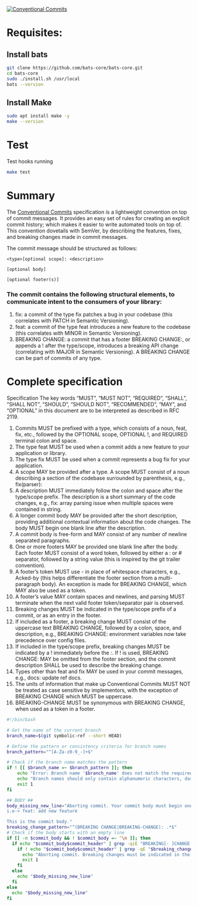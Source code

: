 [![Conventional Commits](https://img.shields.io/badge/Conventional%20Commits-1.0.0-%23FE5196?logo=conventionalcommits&logoColor=white)](https://conventionalcommits.org)

# Requisites:

## Install bats

```bash
git clone https://github.com/bats-core/bats-core.git
cd bats-core
sudo ./install.sh /usr/local
bats --version
```
## Install Make

```bash
sudo apt install make -y
make --version
```

# Test

Test hooks running 

```bash
make test
```

# Summary

The [Conventional Commits](https://www.conventionalcommits.org/en/v1.0.0/) specification is a lightweight convention on top of commit messages. It provides an easy set of rules for creating an explicit commit history; which makes it easier to write automated tools on top of. This convention dovetails with SemVer, by describing the features, fixes, and breaking changes made in commit messages.

The commit message should be structured as follows:

```
<type>[optional scope]: <description>

[optional body]

[optional footer(s)]
```

### The commit contains the following structural elements, to communicate intent to the consumers of your library:

1. fix: a commit of the type fix patches a bug in your codebase (this correlates with PATCH in Semantic Versioning).
2. feat: a commit of the type feat introduces a new feature to the codebase (this correlates with MINOR in Semantic Versioning).
3. BREAKING CHANGE: a commit that has a footer BREAKING CHANGE:, or appends a ! after the type/scope, introduces a breaking API change (correlating with MAJOR in Semantic Versioning). A BREAKING CHANGE can be part of commits of any type.

# Complete specification

Specification
The key words “MUST”, “MUST NOT”, “REQUIRED”, “SHALL”, “SHALL NOT”, “SHOULD”, “SHOULD NOT”, “RECOMMENDED”, “MAY”, and “OPTIONAL” in this document are to be interpreted as described in RFC 2119.

1. Commits MUST be prefixed with a type, which consists of a noun, feat, fix, etc., followed by the OPTIONAL scope, OPTIONAL !, and REQUIRED terminal colon and space.
2. The type feat MUST be used when a commit adds a new feature to your application or library.
3. The type fix MUST be used when a commit represents a bug fix for your application.
4. A scope MAY be provided after a type. A scope MUST consist of a noun describing a section of the codebase surrounded by parenthesis, e.g., fix(parser):
5. A description MUST immediately follow the colon and space after the type/scope prefix. The description is a short summary of the code changes, e.g., fix: array parsing issue when multiple spaces were contained in string.
6. A longer commit body MAY be provided after the short description, providing additional contextual information about the code changes. The body MUST begin one blank line after the description.
7. A commit body is free-form and MAY consist of any number of newline separated paragraphs.
8. One or more footers MAY be provided one blank line after the body. Each footer MUST consist of a word token, followed by either a :<space> or <space># separator, followed by a string value (this is inspired by the git trailer convention).
9. A footer’s token MUST use - in place of whitespace characters, e.g., Acked-by (this helps differentiate the footer section from a multi-paragraph body). An exception is made for BREAKING CHANGE, which MAY also be used as a token.
10. A footer’s value MAY contain spaces and newlines, and parsing MUST terminate when the next valid footer token/separator pair is observed.
11. Breaking changes MUST be indicated in the type/scope prefix of a commit, or as an entry in the footer.
12. If included as a footer, a breaking change MUST consist of the uppercase text BREAKING CHANGE, followed by a colon, space, and description, e.g., BREAKING CHANGE: environment variables now take precedence over config files.
13. If included in the type/scope prefix, breaking changes MUST be indicated by a ! immediately before the :. If ! is used, BREAKING CHANGE: MAY be omitted from the footer section, and the commit description SHALL be used to describe the breaking change.
14. Types other than feat and fix MAY be used in your commit messages, e.g., docs: update ref docs.
15. The units of information that make up Conventional Commits MUST NOT be treated as case sensitive by implementors, with the exception of BREAKING CHANGE which MUST be uppercase.
16. BREAKING-CHANGE MUST be synonymous with BREAKING CHANGE, when used as a token in a footer.

```bash
#!/bin/bash

# Get the name of the current branch
branch_name=$(git symbolic-ref --short HEAD)

# Define the pattern or consistency criteria for branch names
branch_pattern="^[A-Za-z0-9_-]+$"

# Check if the branch name matches the pattern
if ! [[ $branch_name =~ $branch_pattern ]]; then
    echo "Error: Branch name '$branch_name' does not match the required pattern."
    echo "Branch names should only contain alphanumeric characters, dashes, and underscores."
    exit 1
fi
```

```bash
## BODY ##
body_missing_new_line="Aborting commit. Your commit body must begin one blank line after the description.
i.e-> feat: add new feature

This is the commit body."
breaking_change_pattern="^(BREAKING CHANGE|BREAKING-CHANGE): .*$"
# Check if the body starts with an empty line
if [[ -n $commit_body && ! $commit_body =~ ^\n ]]; then
  if echo "$commit_body$commit_header" | grep -qiE "BREAKING[- ]CHANGE.*|(^|\n)(.*)!.*:.*"; then
    if ! echo "$commit_body$commit_header" | grep -qE "$breaking_change_pattern|(^|\n)(.*)!.*:.*"; then
      echo "Aborting commit. Breaking changes must be indicated in the commit footer or header as 'BREAKING CHANGE: description' or 'BREAKING-CHANGE: description'." >&2
      exit 1
    fi
  else
    echo "$body_missing_new_line"
  fi
else
  echo "$body_missing_new_line"
fi
```